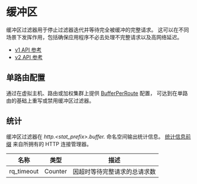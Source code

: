 # 缓冲区

缓冲区过滤器用于停止过滤器迭代并等待完全被缓冲的完整请求。 这可以在不同场景下发挥作用，包括确保应用程序不必去处理不完整请求以及高网络延迟。

- [v1 API 参考](https://www.envoyproxy.io/docs/envoy/latest/api-v1/http_filters/buffer_filter#config-http-filters-buffer-v1)
- [v2 API 参考](https://www.envoyproxy.io/docs/envoy/latest/api-v2/config/filter/http/buffer/v2/buffer.proto#envoy-api-msg-config-filter-http-buffer-v2-buffer)

## 单路由配置

通过在虚拟主机、路由或加权集群上提供 [BufferPerRoute](https://www.envoyproxy.io/docs/envoy/latest/api-v2/config/filter/http/buffer/v2/buffer.proto#envoy-api-msg-config-filter-http-buffer-v2-bufferperroute) 配置，
可达到在单路由的基础上重写或禁用缓冲区过滤器。

## 统计

缓冲区过滤器在 *http.<stat_prefix>.buffer.* 命名空间输出统计信息。 [统计信息前缀](https://www.envoyproxy.io/docs/envoy/latest/api-v1/network_filters/http_conn_man#config-http-conn-man-stat-prefix) 来自所拥有的 HTTP 连接管理器。

| 名称       | 类型    | 描述                                              |
| ---------- | ------- | -------------------------------------------------------- |
| rq_timeout | Counter | 因超时等待完整请求的总请求数 |